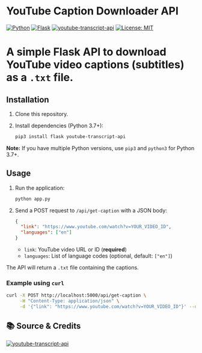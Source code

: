 # YouTube Caption Downloader API

[![Python](https://img.shields.io/badge/Python-3.7%2B-blue?logo=python)](https://www.python.org/)
[![Flask](https://img.shields.io/badge/Flask-2.x-green?logo=flask)](https://flask.palletsprojects.com/)
[![youtube-transcript-api](https://img.shields.io/badge/youtube--transcript--api-v0.6.1-orange)](https://github.com/jdepoix/youtube-transcript-api)
[![License: MIT](https://img.shields.io/badge/License-MIT-yellow.svg)](https://opensource.org/licenses/MIT)

# **A simple Flask API to download YouTube video captions (subtitles) as a `.txt` file.**
## Installation

1. Clone this repository.
2. Install dependencies (Python 3.7+):

   ```bash
   pip3 install flask youtube-transcript-api
   ```
**Note:** If you have multiple Python versions, use `pip3` and `python3` for Python 3.7+.

## Usage

1. Run the application:

   ```bash
   python app.py
   ```

2. Send a POST request to `/api/get-caption` with a JSON body:

   ```json
   {
     "link": "https://www.youtube.com/watch?v=YOUR_VIDEO_ID",
     "languages": ["en"]
   }
   ```

   - `link`: YouTube video URL or ID (**required**)
   - `languages`: List of language codes (optional, default: `["en"]`)

The API will return a `.txt` file containing the captions.


### Example using `curl`

```bash
curl -X POST http://localhost:5000/api/get-caption \
     -H "Content-Type: application/json" \
     -d '{"link": "https://www.youtube.com/watch?v=YOUR_VIDEO_ID"}' --output captions.txt
```

## 📚 Source & Credits

[![youtube-transcript-api](https://img.shields.io/badge/youtube--transcript--api-MIT%20License-orange)](https://github.com/jdepoix/youtube-transcript-api)